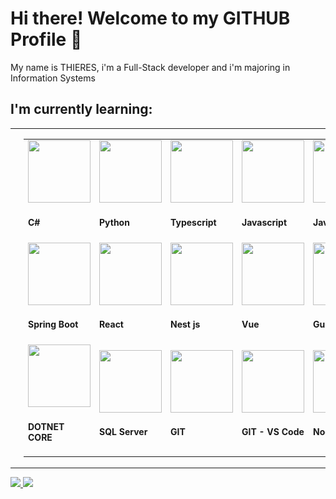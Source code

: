 # Hi there! Welcome to my GITHUB Profile 👋
My name is THIERES, i'm a Full-Stack developer and i'm majoring in Information Systems

<h2>I'm currently learning:</h2>

<table style="border:none"><tr style="border:none">
   <td style="border:none" valign="top" >
         <img src="https://raw.githubusercontent.com/ThieresProjects/ThieresProjects/main/octocat-1717454813646.png" width='100%'/>   
   </td>
   <td style="border:none">      
      <table>
         <tr>   
            <td style='width: 33%' >
                <img src="https://cdn.jsdelivr.net/gh/devicons/devicon@latest/icons/csharp/csharp-original.svg" height='100px' width='100px' /> 
                <h4>C#</h4>
            </td>
            <td style='width: 33%'>
                <img src="https://cdn.jsdelivr.net/gh/devicons/devicon@latest/icons/python/python-original.svg" height='100px' width='100px' /> 
                <h4>Python</h4>
            </td>
            <td style='width: 33%'>
                <img src="https://cdn.jsdelivr.net/gh/devicons/devicon@latest/icons/typescript/typescript-original.svg" height='100px' width='100px' /> 
                <h4>Typescript</h4>
            </td>
            <td style='width: 33%'>
                <img src="https://cdn.jsdelivr.net/gh/devicons/devicon@latest/icons/javascript/javascript-original.svg" height='100px' width='100px' /> 
                <h4>Javascript</h4>
            </td>   
            <td style='width: 33%'>
                <img src="https://cdn.jsdelivr.net/gh/devicons/devicon@latest/icons/java/java-original.svg" height='100px' width='100px' /> 
                <h4>Java</h4>
            </td>
         </tr>
         <tr>
            <td style='width: 33%'>
                <img src="https://cdn.jsdelivr.net/gh/devicons/devicon@latest/icons/spring/spring-original.svg" height='100px' width='100px' /> 
                <h4>Spring Boot</h4>
            </td>              
            <td style='width: 33%'>
                <img src="https://cdn.jsdelivr.net/gh/devicons/devicon@latest/icons/react/react-original.svg" height='100px' width='100px' /> 
                <h4>React</h4>
            </td>
            <td style='width: 33%'>
                <img src="https://cdn.jsdelivr.net/gh/devicons/devicon@latest/icons/nestjs/nestjs-original.svg" height='100px' width='100px' /> 
                <h4>Nest js</h4>
            </td>      
            <td style='width: 33%'>
                <img src="https://cdn.jsdelivr.net/gh/devicons/devicon@latest/icons/vuejs/vuejs-original.svg" height='100px' width='100px' /> 
                <h4>Vue</h4>
            </td>       
            <td style='width: 33%'>
                <img src="https://cdn.jsdelivr.net/gh/devicons/devicon@latest/icons/gulp/gulp-plain.svg" height='100px' width='100px' /> 
                <h4>Gulp</h4>
            </td>             
          </tr>
          <tr>
            <td style='width: 33%'>
                <img src="https://cdn.jsdelivr.net/gh/devicons/devicon@latest/icons/dotnetcore/dotnetcore-original.svg" height='100px' width='100px' /> 
                <h4>DOTNET CORE</h4>
            </td>        
            <td style='width: 33%'>
                <img src="https://cdn.jsdelivr.net/gh/devicons/devicon@latest/icons/microsoftsqlserver/microsoftsqlserver-original.svg" height='100px' width='100px' /> 
                <h4>SQL Server</h4>
            </td>       
            <td style='width: 33%'>
                <img src="https://cdn.jsdelivr.net/gh/devicons/devicon@latest/icons/git/git-original.svg" height='100px' width='100px' /> 
                <h4>GIT</h4>
            </td>         
            <td style='width: 33%'>
                <img src="https://cdn.jsdelivr.net/gh/devicons/devicon@latest/icons/githubcodespaces/githubcodespaces-original.svg" height='100px' width='100px' /> 
                <h4>GIT - VS Code</h4>
            </td>         
            <td style='width: 33%'>
                <img src="https://cdn.jsdelivr.net/gh/devicons/devicon@latest/icons/nodejs/nodejs-original.svg" height='100px' width='100px' /> 
                <h4>Node</h4>
            </td>         
          </tr>       
      </table>    
   </td>
</tr></table>
</div>

<div>
<a href="https://github.com/ThieresProjects">
<img loading="lazy" height="180em" src="https://github-readme-stats.vercel.app/api?username=ThieresProjects&show_icons=true&theme=codeSTACKr&include_all_commits=true&count_private=true"/>
<img loading="lazy" height="180em" src="https://github-readme-stats.vercel.app/api/top-langs/?username=ThieresProjects&layout=compact&langs_count=7&theme=codeSTACKr"/>
</div>

<div>

</div>

<!--
**ThieresProjects/ThieresProjects** is a ✨ _special_ ✨ repository because its `README.md` (this file) appears on your GitHub profile.

Here are some ideas to get you started:

- 🔭 I’m currently working on ...
- 🌱 I’m currently learning ...
- 👯 I’m looking to collaborate on ...
- 🤔 I’m looking for help with ...
- 💬 Ask me about ...
- 📫 How to reach me: ...
- 😄 Pronouns: ...
- ⚡ Fun fact: ...
-->


